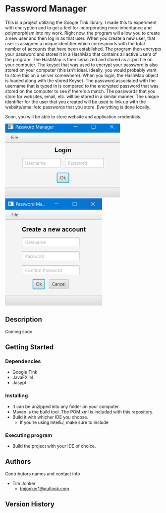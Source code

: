 # Password Manager

This is a project utilizing the Google Tink library.  I made this to experiment with encryption and to get a feel for incorporating more inheritance and polymorphism into my work.  Right now, the program will allow you to create a new user and then log in as that user. When you create a new user, that user is assigned a unique identifier which corresponds with the total number of accounts that have been established. The program then encrypts your password and stores it in a HashMap that contains all active Users of the program.  The HashMap is then serialized and stored as a .pm file on your computer.  The keyset that was used to encrypt your password is also stored on your computer (this isn't ideal.  Ideally, you would probably want to store this on a server somewhere).  When you login, the HashMap object is loaded along with the stored Keyset. The password associated with the username that is typed in is compared to the encrypted password that was stored on the computer to see if there's a match.  The passwords that you store for websites, email, etc. will be stored in a similar manner.  The unique identifier for the user that you created will be used to link up with the website/email/etc passwords that you store.  Everything is done locally. 

Soon, you will be able to store website and application credentials.

![Login Screen](https://github.com/tmjonker/PasswordManager/blob/master/Images/Login.PNG)              ![New user](https://github.com/tmjonker/PasswordManager/blob/master/Images/NewUser1.PNG)

## Description

Coming soon.

## Getting Started

### Dependencies

* Google Tink
* JavaFX 14
* Jasypt

### Installing

* It can be unzipped into any folder on your computer.
* Maven is the build tool.  The POM.xml is included with this repository.
* Build it with whicher IDE you choose.
  * If you're using IntelliJ, make sure to include 


### Executing program

* Build the project with your IDE of choice.


## Authors

Contributors names and contact info

* Tim Jonker
  - tmjonker1@outlook.com

## Version History

